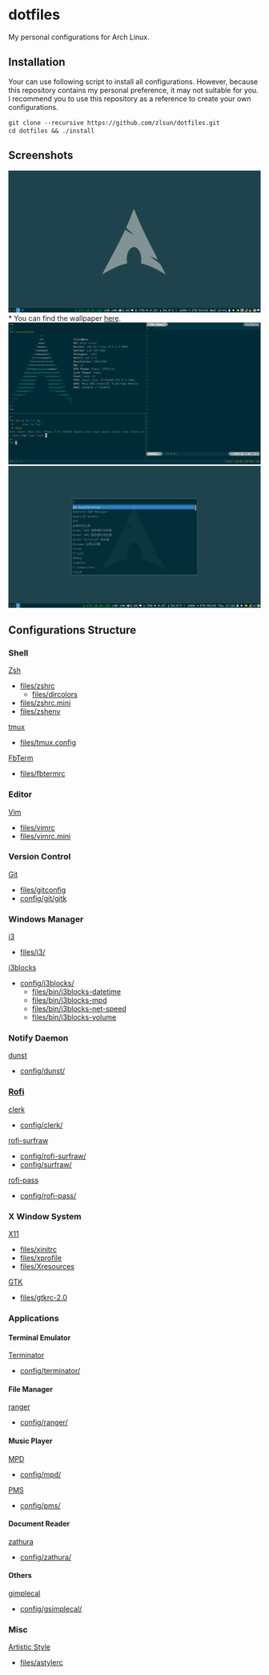 # dotfiles

My personal configurations for Arch Linux.

## Installation

Your can use following script to install all configurations.
However, because this repository contains my personal preference, it may not suitable for you.
I recommend you to use this repository as a reference to create your own configurations.

```shell
git clone --recursive https://github.com/zlsun/dotfiles.git
cd dotfiles && ./install
```

## Screenshots

![](https://raw.githubusercontent.com/zlsun/screenshots/master/dotfiles/1.png)
\* You can find the wallpaper [here](https://www.reddit.com/r/i3wm/comments/3hqkst/solarized_i3_wallpaper_1080p/).
![](https://raw.githubusercontent.com/zlsun/screenshots/master/dotfiles/2.png)
![](https://raw.githubusercontent.com/zlsun/screenshots/master/dotfiles/3.png)

## Configurations Structure

### Shell

[Zsh](http://www.zsh.org)
- [files/zshrc](files/zshrc)
    - [files/dircolors](files/dircolors)
- [files/zshrc.mini](files/zshrc.mini)
- [files/zshenv](files/zshenv)

[tmux](https://tmux.github.io)
- [files/tmux.config](files/tmux.config)

[FbTerm](https://code.google.com/p/fbterm)
- [files/fbtermrc](files/fbtermrc)

### Editor

[Vim](http://www.vim.org)
- [files/vimrc](files/vimrc)
- [files/vimrc.mini](files/vimrc.mini)

### Version Control

[Git](https://git-scm.com)
- [files/gitconfig](files/gitconfig)
- [config/git/gitk](config/git/gitk)

### Windows Manager

[i3](https://i3wm.org)
- [files/i3/](files/i3/)

[i3blocks](https://github.com/vivien/i3blocks)
- [config/i3blocks/](config/i3blocks/)
    - [files/bin/i3blocks-datetime](files/bin/i3blocks-datetime)
    - [files/bin/i3blocks-mpd](files/bin/i3blocks-mpd)
    - [files/bin/i3blocks-net-speed](files/bin/i3blocks-net-speed)
    - [files/bin/i3blocks-volume](files/bin/i3blocks-volume)

### Notify Daemon

[dunst](http://knopwob.org/dunst/index.html)
- [config/dunst/](config/dunst/)

### [Rofi](https://davedavenport.github.io/rofi/)

[clerk](https://github.com/carnager/clerk)
- [config/clerk/](config/clerk/)

[rofi-surfraw](https://github.com/carnager/rofi-scripts/tree/master/rofi-surfraw)
- [config/rofi-surfraw/](config/rofi-surfraw/)
- [config/surfraw/](config/surfraw/)

[rofi-pass](https://github.com/carnager/rofi-pass)
- [config/rofi-pass/](config/rofi-pass/)

### X Window System

[X11](http://www.x.org)
- [files/xinitrc](files/xinitrc)
- [files/xprofile](files/xprofile)
- [files/Xresources](files/Xresources)

[GTK](http://www.gtk.org)
- [files/gtkrc-2.0](files/gtkrc-2.0)

### Applications

#### Terminal Emulator

[Terminator](http://gnometerminator.blogspot.com/p/introduction.html)
- [config/terminator/](config/terminator/)

#### File Manager

[ranger](http://ranger.nongnu.org)
- [config/ranger/](config/ranger/)

#### Music Player

[MPD](http://www.musicpd.org)
- [config/mpd/](config/mpd/)

[PMS](https://ambientsound.github.io/pms/)
- [config/pms/](config/pms/)

#### Document Reader

[zathura](https://pwmt.org/projects/zathura/)
- [config/zathura/](config/zathura/)

#### Others

[gimplecal](http://dmedvinsky.github.io/gsimplecal/)
- [config/gsimplecal/](config/gsimplecal/)

### Misc

[Artistic Style](http://astyle.sourceforge.net/)
- [files/astylerc](files/astylerc)

